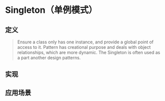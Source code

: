 # Singleton（单例模式）
## 定义
> Ensure a class only has one instance, and provide a global point of access to it. Pattern has creational purpose and deals with object relationships, which are more dynamic. The Singleton is often used as a part another design patterns.

## 实现


## 应用场景
